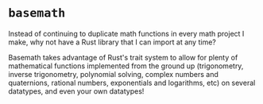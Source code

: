 # **`basemath`**

Instead of continuing to duplicate math functions in every math project I make, why not have a Rust library that I can import at any time?

Basemath takes advantage of Rust's trait system to allow for plenty of mathematical functions implemented from the ground up (trigonometry, inverse trigonometry, polynomial solving, complex numbers and quaternions, rational numbers, exponentials and logarithms, etc) on several datatypes, and even your own datatypes!